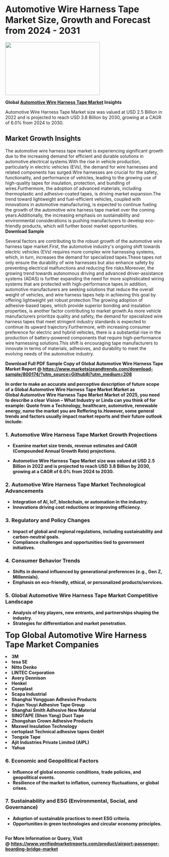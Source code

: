 <H1>Automotive Wire Harness Tape Market Size, Growth and Forecast from 2024 - 2031</H1><img class="aligncenter size-medium wp-image-584254" src="https://thirdeyenews.in/wp-content/uploads/2024/09/Global-Market-Research-300x168.jpeg" alt="" width="300" height="168" /><p><strong>Global&nbsp;<a href="https://www.marketsizeandtrends.com/download-sample/800174/?utm_source=Github8j?utm_medium=208">Automotive Wire Harness Tape Market</a> Insights</strong></p><p>Automotive Wire Harness Tape Market size was valued at USD 2.5 Billion in 2022 and is projected to reach USD 3.8 Billion by 2030, growing at a CAGR of 6.0% from 2024 to 2030.</p><p><h2>Market Growth Insights</h2> <p>The automotive wire harness tape market is experiencing significant growth due to the increasing demand for efficient and durable solutions in automotive electrical systems.With the rise in vehicle production, particularly in electric vehicles (EVs), the demand for wire harnesses and related components has surged.Wire harnesses are crucial for the safety, functionality, and performance of vehicles, leading to the growing use of high-quality tapes for insulation, protection, and bundling of wires.Furthermore, the adoption of advanced materials, including thermoplastic and adhesive-coated tapes, is driving market expansion.The trend toward lightweight and fuel-efficient vehicles, coupled with innovations in automotive manufacturing, is expected to continue fueling the growth of the automotive wire harness tape market over the coming years.Additionally, the increasing emphasis on sustainability and environmental considerations is pushing manufacturers to develop eco-friendly products, which will further boost market opportunities.<br><strong>Download Sample</strong> <p>Several factors are contributing to the robust growth of the automotive wire harness tape market.First, the automotive industry's ongoing shift towards electric vehicles (EVs) requires more complex wire harnessing systems, which, in turn, increases the demand for specialized tapes.These tapes not only ensure the durability of wire harnesses but also enhance safety by preventing electrical malfunctions and reducing fire risks.Moreover, the growing trend towards autonomous driving and advanced driver-assistance systems (ADAS) is further expanding the need for more sophisticated wiring systems that are protected with high-performance tapes.In addition, automotive manufacturers are seeking solutions that reduce the overall weight of vehicles, and wire harness tapes help in achieving this goal by offering lightweight yet robust protection.The growing adoption of adhesive-based tapes, which provide superior bonding and insulation properties, is another factor contributing to market growth.As more vehicle manufacturers prioritize quality and safety, the demand for specialized wire harness tapes that meet stringent industry standards is expected to continue its upward trajectory.Furthermore, with increasing consumer preference for electric and hybrid vehicles, there is a substantial rise in the production of battery-powered components that require high-performance wire harnessing solutions.This shift is encouraging tape manufacturers to innovate in terms of materials, adhesives, and durability to meet the evolving needs of the automotive industry.<br><strong></p><p><span class=""><strong>Download Full PDF Sample Copy of Global Automotive Wire Harness Tape Market Report</strong> @ <a href="https://www.marketsizeandtrends.com/download-sample/800174/?utm_source=Github8j?utm_medium=208" target="_blank">https://www.marketsizeandtrends.com/download-sample/800174/?utm_source=Github8j?utm_medium=208</a></span></p><p>In order to make an accurate and perceptive description of future scope of a Global&nbsp;Automotive Wire Harness Tape Market Market as Global&nbsp;Automotive Wire Harness Tape Market Market of 2025, you need to describe a clear Vision &ndash; What Industry or Linda can you think of for example: Quote from a Technology, healthcare, automotive, renewable energy, name the market you are Reffering to.However, some general trends and factors usually impact market reports and their future outlook include:</p><h3>1.&nbsp;<strong>Automotive Wire Harness Tape Market Growth Projections</strong></h3><ul><li>Examine market size trends, revenue estimates and CAGR (Compounded Annual Growth Rate) projections.</li><li><p>Automotive Wire Harness Tape Market size was valued at USD 2.5 Billion in 2022 and is projected to reach USD 3.8 Billion by 2030, growing at a CAGR of 6.0% from 2024 to 2030.</p></li></ul><h3>2.&nbsp;<strong>Automotive Wire Harness Tape Market Technological Advancements</strong></h3><ul><li>Integration of AI, IoT, blockchain, or automation in the industry.</li><li>Innovations driving cost reductions or improving efficiency.</li></ul><h3>3.&nbsp;<strong>Regulatory and Policy Changes</strong></h3><ul><li>Impact of global and regional regulations, including sustainability and carbon-neutral goals.</li><li>Compliance challenges and opportunities tied to government initiatives.</li></ul><h3>4.&nbsp;<strong>Consumer Behavior Trends</strong></h3><ul><li>Shifts in demand influenced by generational preferences (e.g., Gen Z, Millennials).</li><li>Emphasis on eco-friendly, ethical, or personalized products/services.</li></ul><h3>5.&nbsp;<strong>Global Automotive Wire Harness Tape Market Competitive Landscape</strong></h3><ul><li>Analysis of key players, new entrants, and partnerships shaping the industry.</li><li>Strategies for differentiation and market penetration.</li></ul><p data-pm-slice="1 1 []"><span style="color: inherit; font-family: inherit; font-size: 25px;">Top Global Automotive Wire Harness Tape Market Companies</span></p><div class="" data-test-id=""><p><li>3M</li><li> tesa SE</li><li> Nitto Denko</li><li> LINTEC Corporation</li><li> Avery Dennison</li><li> Henkel</li><li> Coroplast</li><li> Scapa Industrial</li><li> Shanghai Yongguan Adhesive Products</li><li> Fujian Youyi Adhesive Tape Group</li><li> Shanghai Smith Adhesive New Material</li><li> SINOTAPE (Shen Yang) Duct Tape</li><li> Zhongshan Crown Adhesive Products</li><li> Maxwel Insulation Technology</li><li> certoplast Technical adhesive tapes GmbH</li><li> Tongxie Tape</li><li> Ajit Industries Private Limited (AIPL)</li><li> Yahua</li></p></div><h3>6.&nbsp;<strong>Economic and Geopolitical Factors</strong></h3><ul><li>Influence of global economic conditions, trade policies, and geopolitical events.</li><li>Resilience of the market to inflation, currency fluctuations, or global crises.</li></ul><h3>7.&nbsp;<strong>Sustainability and ESG (Environmental, Social, and Governance)</strong></h3><ul><li>Adoption of sustainable practices to meet ESG criteria.</li><li>Opportunities in green technologies and circular economy principles.</li></ul><h2><strong style="font-size: 14px;">For More Information or Query, Visit @&nbsp;</strong><a style="background-color: #ffffff; font-size: 14px;" href="https://www.marketsizeandtrends.com/report/automotive-wire-harness-tape-market/" target="_blank">https://www.verifiedmarketreports.com/product/airport-passenger-boarding-bridge-market</a></h2>